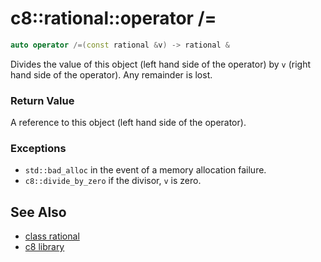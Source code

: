# c8::rational::operator /= #

```cpp
auto operator /=(const rational &v) -> rational &
```

Divides the value of this object (left hand side of the operator) by `v` (right hand side of the operator).  Any remainder is lost.

### Return Value ###

A reference to this object (left hand side of the operator).

### Exceptions ###

* `std::bad_alloc` in the event of a memory allocation failure.
* `c8::divide_by_zero` if the divisor, `v` is zero.

## See Also ##

* [class rational](c8_rational)
* [c8 library](c8)

